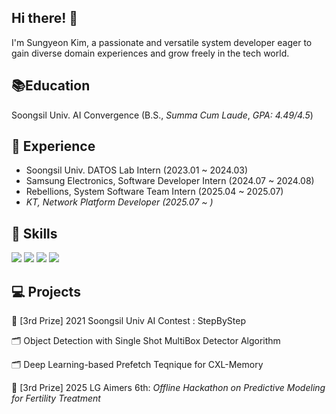 ## Hi there! 👋

I'm Sungyeon Kim, a passionate and versatile system developer eager to gain diverse domain experiences and grow freely in the tech world.

## 📚Education
Soongsil Univ. AI Convergence (B.S., _Summa Cum Laude_, _GPA: 4.49/4.5_)  

## 💼 Experience
- Soongsil Univ. DATOS Lab Intern (2023.01 ~ 2024.03)
- Samsung Electronics, Software Developer Intern (2024.07 ~ 2024.08)
- Rebellions, System Software Team Intern (2025.04 ~ 2025.07)
- _KT, Network Platform Developer (2025.07 ~ )_

## 🚀 Skills
<img src="https://img.shields.io/badge/pytorch-20232a.svg?style=for-the-badge&logo=pytorch&logoColor=#EE4C2C" /> <img src="https://img.shields.io/badge/python-20232a.svg?style=for-the-badge&logo=python&logoColor=#3776AB" /> <img src="https://img.shields.io/badge/django-20232a.svg?style=for-the-badge&logo=django&logoColor=#092E20" /> <img src="https://img.shields.io/badge/c%2fc++-20232a.svg?style=for-the-badge&logo=c&logoColor=#A8B9CC" />


## 💻 Projects
🥉 [3rd Prize] 2021 Soongsil Univ AI Contest : StepByStep

🗂️ Object Detection with Single Shot MultiBox Detector Algorithm

🗂️ Deep Learning-based Prefetch Teqnique for CXL-Memory

🥉 [3rd Prize] 2025 LG Aimers 6th: _Offline Hackathon on Predictive Modeling for Fertility Treatment_

<!--
**tjddus0403/tjddus0403** is a ✨ _special_ ✨ repository because its `README.md` (this file) appears on your GitHub profile.

Here are some ideas to get you started:

- 🔭 I’m currently working on ...
- 🌱 I’m currently learning ...
- 👯 I’m looking to collaborate on ...
- 🤔 I’m looking for help with ...
- 💬 Ask me about ...
- 📫 How to reach me: ...
- 😄 Pronouns: ...
- ⚡ Fun fact: ...
-->
